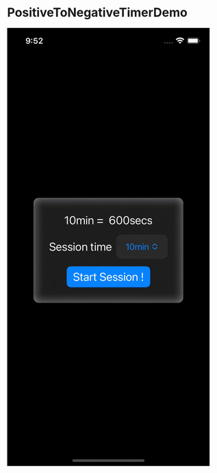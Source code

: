 # PositiveToNegativeTimerDemo
<img src="https://github.com/Harry-KNIGHT/ImageGifVideoForReadme/blob/main/gifs/Simulator%20Screen%20Recording%20-%20iPhone%2012%20-%202022-10-08%20at%2021.52.53.gif" />

